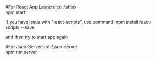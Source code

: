 

#For React App Launch:
cd .\shop\
npm start

If you have issue with "react-scripts", use command:
npm install react-scripts --save

and then try to start app again

#For Json-Server:
cd .\json-server\
npm run server
